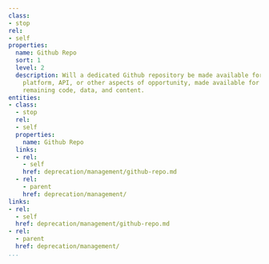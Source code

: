 ```yaml
---
class:
- stop
rel:
- self
properties:
  name: Github Repo
  sort: 1
  level: 2
  description: Will a dedicated Github repository be made available for the company,
    platform, API, or other aspects of opportunity, made available for capturing any
    remaining code, data, and content.
entities:
- class:
  - stop
  rel:
  - self
  properties:
    name: Github Repo
  links:
  - rel:
    - self
    href: deprecation/management/github-repo.md
  - rel:
    - parent
    href: deprecation/management/
links:
- rel:
  - self
  href: deprecation/management/github-repo.md
- rel:
  - parent
  href: deprecation/management/
...
```

